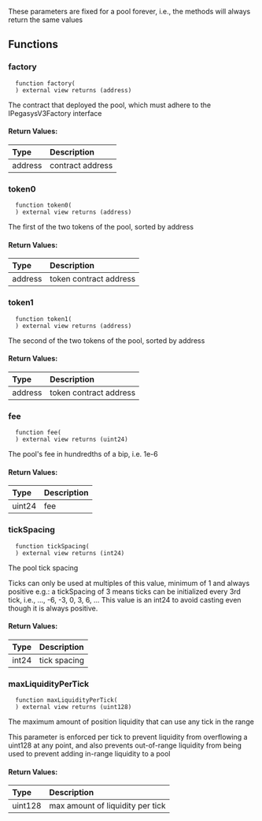 These parameters are fixed for a pool forever, i.e., the methods will always return the same values

## Functions

### factory

```solidity
  function factory(
  ) external view returns (address)
```

The contract that deployed the pool, which must adhere to the IPegasysV3Factory interface

#### Return Values:

| Type    | Description      |
| :------ | :--------------- |
| address | contract address |

### token0

```solidity
  function token0(
  ) external view returns (address)
```

The first of the two tokens of the pool, sorted by address

#### Return Values:

| Type    | Description            |
| :------ | :--------------------- |
| address | token contract address |

### token1

```solidity
  function token1(
  ) external view returns (address)
```

The second of the two tokens of the pool, sorted by address

#### Return Values:

| Type    | Description            |
| :------ | :--------------------- |
| address | token contract address |

### fee

```solidity
  function fee(
  ) external view returns (uint24)
```

The pool's fee in hundredths of a bip, i.e. 1e-6

#### Return Values:

| Type   | Description |
| :----- | :---------- |
| uint24 | fee         |

### tickSpacing

```solidity
  function tickSpacing(
  ) external view returns (int24)
```

The pool tick spacing

Ticks can only be used at multiples of this value, minimum of 1 and always positive
e.g.: a tickSpacing of 3 means ticks can be initialized every 3rd tick, i.e., ..., -6, -3, 0, 3, 6, ...
This value is an int24 to avoid casting even though it is always positive.

#### Return Values:

| Type  | Description  |
| :---- | :----------- |
| int24 | tick spacing |

### maxLiquidityPerTick

```solidity
  function maxLiquidityPerTick(
  ) external view returns (uint128)
```

The maximum amount of position liquidity that can use any tick in the range

This parameter is enforced per tick to prevent liquidity from overflowing a uint128 at any point, and
also prevents out-of-range liquidity from being used to prevent adding in-range liquidity to a pool

#### Return Values:

| Type    | Description                      |
| :------ | :------------------------------- |
| uint128 | max amount of liquidity per tick |
